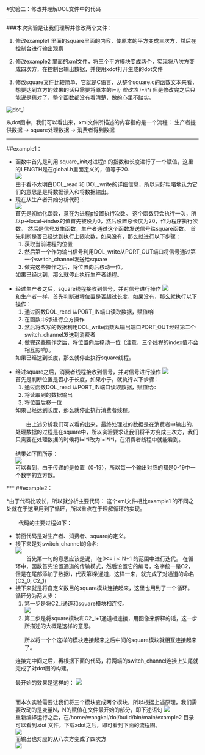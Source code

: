 #实验二：修改并理解DOL文件中的代码
***
###本次实验是让我们理解并修改两个文件：

1. 修改example1 里面的square里面的内容，使原本的平方变成三次方，然后在控制台进行输出观察
2. 修改example2 里面的xml文件，将三个平方模块变成两个，实现将八次方变成四次方，在控制台输出数据，并使用xdot打开生成的dot文件

1. 修改square文件比较简单，它就是C语言，从整个square.c的函数文本来看，想要达到立方的效果的话只需要将原本的i=i*i; 修改为 i=i*i*i
但是修改完之后只能说是猜对了，整个函数都没有看清楚，做的心里不踏实。

![dot_1](https://cloud.githubusercontent.com/assets/22441229/19852098/39e9a270-9f9c-11e6-9c0a-e514a9a15124.png)

从dot图中，我们可以看出来，xml文件所描述的内容指的是一个流程： 生产者提供数据 -> square处理数据 -> 消费者得到数据

***
##example1：

<ul>
   <li> 函数中首先是利用 square_init对进程p 的指数和长度进行了一个赋值，这里的LENGTH是在global.h里面定义的，值等于20.
	<br>
	 <img src = "https://cloud.githubusercontent.com/assets/22441229/19852159/9ec5dbdc-9f9c-11e6-8857-be450ee2d570.png")/>
     <br>
   由于看不太明白DOL_read 和 DOL_write的详细信息，所以只好粗略地认为它们的意思是是将数据读入和将数据输出。</li>

<li>现在从生产者开始分析代码：
<br>
<img src = "https://cloud.githubusercontent.com/assets/22441229/19852205/f413a1dc-9f9c-11e6-8961-b1fca0b06b30.png"/>
<br>
首先是初始化函数，意在为进程p设置执行次数。
这个函数只会执行一次，所以p->local->index的值首先被设为0，然后设置总长度为20，作为程序执行次数。
	然后是信号发生函数，生产者通过这个函数发送信号给square函数。
	首先判断是否已经达到执行上限次数，如果没有，那么就进行以下步骤：
	<ol>
	<li>	获取当前进程的位置
	<li>	然后第一个作为输出信号利用DOL_write从PORT_OUT端口将信号通过第一个switch_channel发送给square
	<li>	做完这些操作之后，将位置向后移动一位。
	</ol>	
如果已经达到，那么就停止执行生产者线程。
<br>
<br>

<li>
经过生产者之后，square线程接收到信号，并对信号进行操作

<img src = "https://cloud.githubusercontent.com/assets/22441229/19852249/3dc80d54-9f9d-11e6-88fc-f4de58b688e4.png"/>
<br>
和生产者一样，首先判断进程位置是否超过长度，如果没有，那么就执行以下操作：
	<ol>
		<li> 	通过函数DOL_read 从PORT_IN端口读取数据，赋值给i
		<li>	在函数中对i进行立方操作
		<li>	然后将改写的数据利用DOL_write函数从输出端口PORT_OUT经过第二个switch_channel发送到消费者
		<li>	做完这些操作之后，将位置向后移动一位（注意，三个线程的index值不会相互影响）。
	</ol>	
如果已经达到长度，那么就停止执行square线程。
<br>
<br>
<li>经过square之后，消费者线程接收到信号，并对信号进行操作
<img src = "https://cloud.githubusercontent.com/assets/22441229/19852290/6dbb4616-9f9d-11e6-86af-a9199874ef8d.png"/>
<br>
首先是判断位置是否小于长度，如果小于，就执行以下步骤：
	<ol>
		<li> 	通过函数DOL_read 从PORT_IN端口读取数据，赋值给c
		<li> 	将读取到的数据输出
		<li> 	将位置后移一位
	</ol>
如果已经达到长度，那么就停止执行消费者线程。


<br>
<br>
&emsp;&emsp;由上述分析我们可以看的出来，最终处理过的数据是在消费者中输出的，处理数据的过程是在square中，所以实验要求让我们将平方变成三次方，我们只需要在处理数据的时候将i=i*i改为i=i*i*i，在消费者线程中就能看到。
<br>
<br>
结果如下图所示：
<br>
<img src="https://thumbnail0.baidupcs.com/thumbnail/2284eadab95b529fbea0858dfc4fe98a?fid=4032287798-250528-641594954730811&time=1477911600&rt=sh&sign=FDTAER-DCb740ccc5511e5e8fedcff06b081203-zRuMwco%2FlSutabI%2FQZOn9LsrKfE%3D&expires=8h&chkv=0&chkbd=0&chkpc=&dp-logid=7069367669722151669&dp-callid=0&size=c710_u400&quality=100"/>
<br>
可以看到，由于传递的是位置（0-19），所以每一个输出对应的都是0-19中一个数字的立方数。
</li>
</ul>
***
##example2：

*由于代码比较长，所以就分析主要代码：
这个xml文件相比example1 的不同之处就在于这里用到了循环，所以重点在于理解循环的实现。
<br>
<br>
&emsp;&emsp;
代码的主要过程如下：
<ul>
<li>前面代码是对生产者、消费者、square的定义。
<li>接下来是对switch_channel的命名:<br>
<img src="https://thumbnail0.baidupcs.com/thumbnail/198ea24b1d2d90963dd883adac8d1b22?fid=4032287798-250528-1104482935995851&time=1477911600&rt=sh&sign=FDTAER-DCb740ccc5511e5e8fedcff06b081203-jA928TVDFwiDUtD8Jge9JyzkhCQ%3D&expires=8h&chkv=0&chkbd=0&chkpc=&dp-logid=7069397788423277447&dp-callid=0&size=c710_u400&quality=100"/>
<br>
&emsp;&emsp;首先第一句的意思应该是说，i在0<= i < N+1 的范围中进行迭代。
在循环中，函数首先设置通道的传输模式，然后设置它的编号，名字统一是C2，但是在尾部添加了数据i，代表第i条通道，这样一来，就完成了对通道的命名(C2_0, C2_1)
<li>
接下来就是将自定义数目的square模块连接起来，这里也用到了一个循环。
<br>
循环分为两大步：
<ol>

<li>
第一步是将C2_i通道和square模块相连接。
<br>
<img src="https://thumbnail0.baidupcs.com/thumbnail/fbc59fc061a630204cc823f8589c8590?fid=4032287798-250528-669973123772797&time=1477911600&rt=sh&sign=FDTAER-DCb740ccc5511e5e8fedcff06b081203-GmCqIYckgHUa7bzrGTcEjtOhPkY%3D&expires=8h&chkv=0&chkbd=0&chkpc=&dp-logid=7069422966347874186&dp-callid=0&size=c710_u400&quality=100"/>

<br>
<li>第二步是将square模块和C2_i+1通道相连接，用图像来解释的话，这一步所描述的大概是这样的意思。
<br>
<br>所以将一个个这样的模块连接起来之后中间的square模块就相互连接起来了。
<br>

</ol>

连接完中间之后，再根据下面的代码，将两端的switch_channel连接上头尾就完成了对dot图的构建。
<br>
<br>
最开始的效果是这样的：
<img src = "https://thumbnail0.baidupcs.com/thumbnail/5ad66aad760ec6a7d0e1e4a9b069f2b8?fid=4032287798-250528-156087058277092&time=1477911600&rt=sh&sign=FDTAER-DCb740ccc5511e5e8fedcff06b081203-TspBzQvjcKlBRtqO0liTakhECTk%3D&expires=8h&chkv=0&chkbd=0&chkpc=&dp-logid=7069685252474107636&dp-callid=0&size=c710_u400&quality=100"/>


<br>
而本次实验需要让我们将三个模块变成两个模块，所以根据上述原理，我们需要改动的是变量N，N的赋值在文件最开始的部分，即下述语句
<img src = "https://cloud.githubusercontent.com/assets/22441229/19853003/89f20a50-9fa1-11e6-9046-d5c5b1ad312d.png"/>
<br>
重新编译运行之后，在/home/wangkai/dol/build/bin/main/example2 目录可以看到.dot
文件，下载xdot之后，即可看到下面的流程图。
<br>
<img src = "https://cloud.githubusercontent.com/assets/22441229/19852886/f7fed65a-9fa0-11e6-8766-4523dbdee970.png"/>
<br>
而输出也对应的从八次方变成了四次方
<br>
<img src = "https://thumbnail0.baidupcs.com/thumbnail/5b6600a940e680e3ef9711529d97713f?fid=4032287798-250528-476327329891174&time=1477911600&rt=sh&sign=FDTAER-DCb740ccc5511e5e8fedcff06b081203-bU3OduiLNqQTKORjRMxS0AXzG1A%3D&expires=8h&chkv=0&chkbd=0&chkpc=&dp-logid=7069709818607218323&dp-callid=0&size=c710_u400&quality=100"/>
</ul>